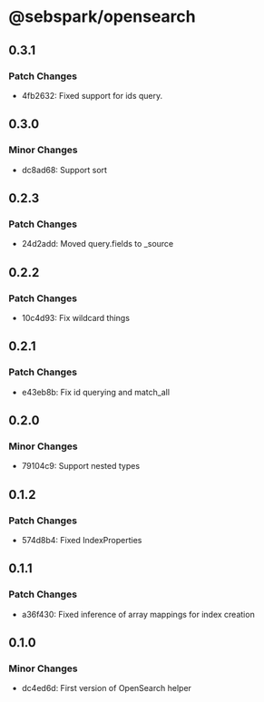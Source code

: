 # @sebspark/opensearch

## 0.3.1

### Patch Changes

- 4fb2632: Fixed support for ids query.

## 0.3.0

### Minor Changes

- dc8ad68: Support sort

## 0.2.3

### Patch Changes

- 24d2add: Moved query.fields to \_source

## 0.2.2

### Patch Changes

- 10c4d93: Fix wildcard things

## 0.2.1

### Patch Changes

- e43eb8b: Fix id querying and match_all

## 0.2.0

### Minor Changes

- 79104c9: Support nested types

## 0.1.2

### Patch Changes

- 574d8b4: Fixed IndexProperties<Date>

## 0.1.1

### Patch Changes

- a36f430: Fixed inference of array mappings for index creation

## 0.1.0

### Minor Changes

- dc4ed6d: First version of OpenSearch helper
